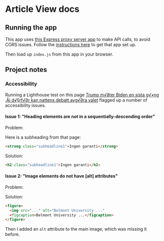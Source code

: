 # Article View docs

## Running the app

This app uses [this Express proxy server app](https://github.com/danielrlc/express-cors-proxy-server) to make API calls, to avoid CORS issues. Follow the [instructions here](https://github.com/danielrlc/express-cors-proxy-server/blob/main/README.md) to get that app set up.

Then load up `index.js` from this app in your browser.

## Project notes

### Accessibility

Running a Lighthouse test on this page [Trump m√∂ter Biden en sista g√•ng ‚Äì d√§rf√∂r kan nattens debatt avg√∂ra valet](https://www.hbl.fi/artikel/sista-debatten-trump-biden-kan-avgora-valet-vagmastarstaterna-har-overraskat-forr/) flagged up a number of accessibility issues.

#### Issue 1: "Heading elements are not in a sequentially-descending order"

Problem:

Here is a subheading from that page:

```html
<strong class="subheadline1">Ingen garanti</strong>
```

Solution:

```html
<h2 class="subheadline1">Ingen garanti</h2>
```

#### Issue 2: "Image elements do not have [alt] attributes"

Problem:

<div class="ksf-article-images">
  <!-- ... image and caption in separate divs, caption in a <p> tag, and empty alt attribute ... -->
</div>

Solution:

```html
<figure>
  <img src="..." alt="Belmont University ..."
  <figcaption>Belmont University ...</figcaption>
</figure>
```

Then I added an `alt` attribute to the main image, which was missing it before.
